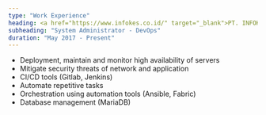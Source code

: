 ```yaml
---
type: "Work Experience"
heading: <a href="https://www.infokes.co.id/" target="_blank">PT. INFOKES</a>
subheading: "System Administrator - DevOps"
duration: "May 2017 - Present"
---
```

- Deployment, maintain and monitor high availability of servers 
- Mitigate security threats of network and application 
- CI/CD tools (Gitlab, Jenkins)
- Automate repetitive tasks
- Orchestration using automation tools (Ansible, Fabric)
- Database management (MariaDB)
